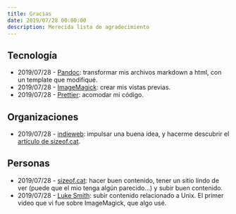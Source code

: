 ```yaml
---
title: Gracias
date: 2019/07/28 00:00:00
description: Merecida lista de agradecimiento
---
```


## Tecnología

- 2019/07/28 - [Pandoc](https://pandoc.org): transformar mis archivos markdown a html, con un template que modifiqué.
- 2019/07/28 - [ImageMagick](https://www.imagemagick.org): crear mis vistas previas.
- 2019/07/28 - [Prettier](https://prettier.io): acomodar mi código.

## Organizaciones

- 2019/07/28 - [indieweb](https://indieweb.org): impulsar una buena idea, y hacerme descubrir el [artículo de sizeof.cat](https://sizeof.cat/post/indieweb-principles).

## Personas

- 2019/07/28 - [sizeof.cat](https://sizeof.cat): hacer buen contenido, tener un sitio lindo de ver (puede que el mio tenga algún parecido...) y subir buen contenido.
- 2019/07/28 - [Luke Smith](http://lukesmith.xyz): subir contenido relacionado a Unix. El primer video que vi fue sobre ImageMagick, que algo usé.

